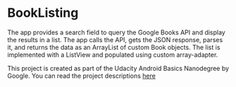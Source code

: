 # BookListing
The app provides a search field to query the Google Books API and display the results in a list. The app calls the API, gets the JSON response, parses it, and returns the data as an ArrayList of custom Book objects. The list is implemented with a ListView and populated using custom array-adapter. 

This project is created as part of the Udacity Android Basics Nanodegree by Google. You can read the project descriptions [here](https://github.com/udacity/Project-Descriptions-for-Review/blob/master/Beginner%20Android/Book_Listing.md)


